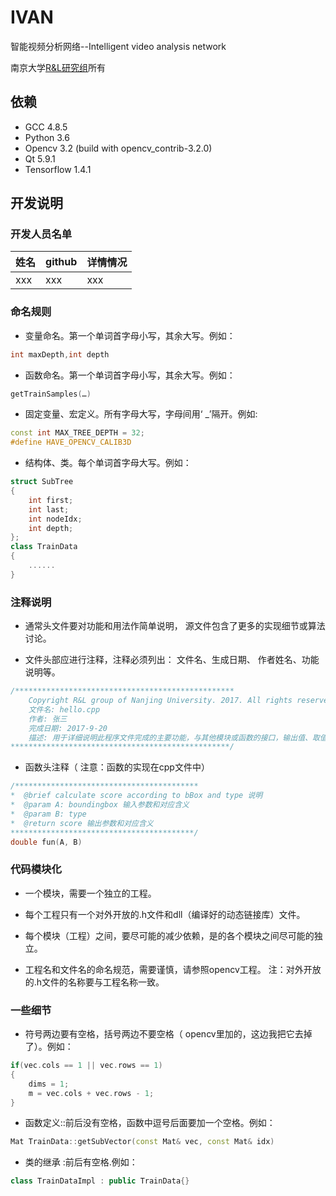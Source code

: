 # IVAN
智能视频分析网络--Intelligent video analysis network

南京大学[R&L研究组](https://cs.nju.edu.cn/rl/)所有

## 依赖

- GCC 4.8.5 
- Python 3.6
- Opencv 3.2 (build with opencv_contrib-3.2.0)
- Qt 5.9.1
- Tensorflow 1.4.1

## 开发说明

### 开发人员名单
| 姓名 | github  | 详情情况 |
| ------------ | ------------ | ------------ |
| xxx | xxx | xxx |

### 命名规则

- 变量命名。第一个单词首字母小写，其余大写。例如：
```cpp
int maxDepth,int depth
```

- 函数命名。第一个单词首字母小写，其余大写。例如：
```cpp
getTrainSamples(…)
```

- 固定变量、宏定义。所有字母大写，字母间用‘ _’隔开。例如:
```cpp
const int MAX_TREE_DEPTH = 32;
#define HAVE_OPENCV_CALIB3D
```

- 结构体、类。每个单词首字母大写。例如：
``` cpp
struct SubTree
{
    int first;
    int last;
    int nodeIdx;
    int depth;
};
class TrainData
{
    ......
}
```

### 注释说明

- 通常头文件要对功能和用法作简单说明， 源文件包含了更多的实现细节或算法讨论。

- 文件头部应进行注释，注释必须列出： 文件名、生成日期、 作者姓名、功能说明等。
```cpp
/*************************************************
    Copyright R&L group of Nanjing University. 2017. All rights reserved.
    文件名: hello.cpp
    作者: 张三
    完成日期: 2017-9-20
    描述: 用于详细说明此程序文件完成的主要功能，与其他模块或函数的接口，输出值、取值范围、含义及参数间的控制、顺序、独立或依赖等关系
*************************************************/
```

- 函数头注释（ 注意：函数的实现在cpp文件中）
```cpp
/*****************************************
*  @brief calculate score according to bBox and type 说明
*  @param A: boundingbox 输入参数和对应含义
*  @param B: type 
*  @return score 输出参数和对应含义
*****************************************/
double fun(A, B)
```

### 代码模块化

- 一个模块，需要一个独立的工程。

- 每个工程只有一个对外开放的.h文件和dll（编译好的动态链接库）文件。

- 每个模块（工程）之间，要尽可能的减少依赖，是的各个模块之间尽可能的独立。

- 工程名和文件名的命名规范，需要谨慎，请参照opencv工程。 注：对外开放的.h文件的名称要与工程名称一致。

### 一些细节

- 符号两边要有空格，括号两边不要空格（ opencv里加的，这边我把它去掉了）。例如：
```cpp
if(vec.cols == 1 || vec.rows == 1)
{
    dims = 1;
    m = vec.cols + vec.rows - 1;
}
```

- 函数定义::前后没有空格，函数中逗号后面要加一个空格。例如：
```cpp
Mat TrainData::getSubVector(const Mat& vec, const Mat& idx)
```

- 类的继承 :前后有空格.例如：
```cpp
class TrainDataImpl : public TrainData{}
```
